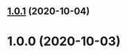 ## [1.0.1](https://github.com/bconnorwhite/read-dir-safe/compare/v1.0.0...v1.0.1) (2020-10-04)



# 1.0.0 (2020-10-03)



